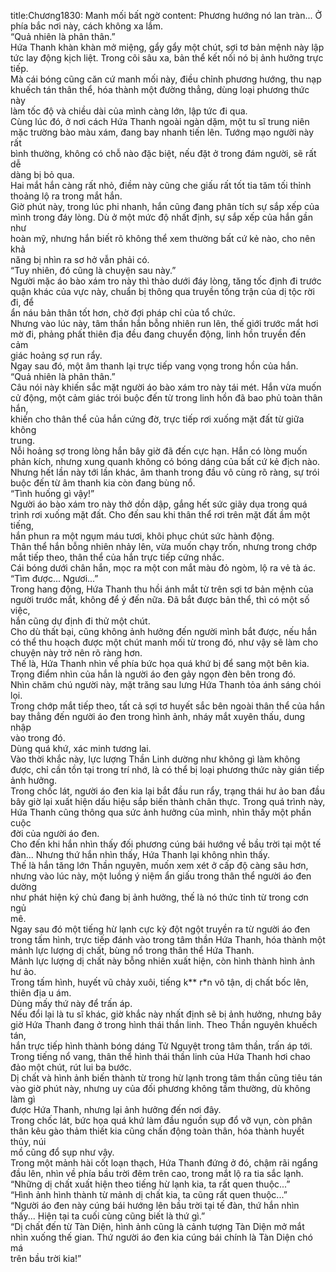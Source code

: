 title:Chương1830: Manh mối bất ngờ
content:
Phương hướng nó lan tràn... Ở phía bắc nơi này, cách không xa lắm.<br>“Quả nhiên là phân thân.”<br>Hứa Thanh khàn khàn mở miệng, gẩy gẩy một chút, sợi tơ bản mệnh này lập<br>tức lay động kịch liệt. Trong cõi sâu xa, bản thể kết nối nó bị ảnh hưởng trực<br>tiếp.<br>Mà cái bóng cũng căn cứ manh mối này, điều chỉnh phương hướng, thu nạp<br>khuếch tán thân thể, hóa thành một đường thẳng, dùng loại phương thức này<br>làm tốc độ và chiều dài của mình càng lớn, lập tức đi qua.<br>Cùng lúc đó, ở nơi cách Hứa Thanh ngoài ngàn dặm, một tu sĩ trung niên<br>mặc trường bào màu xám, đang bay nhanh tiến lên. Tướng mạo người này rất<br>bình thường, không có chỗ nào đặc biệt, nếu đặt ở trong đám người, sẽ rất dễ<br>dàng bị bỏ qua.<br>Hai mắt hắn càng rất nhỏ, điềm này cũng che giấu rất tốt tia tăm tối thỉnh<br>thoảng lộ ra trong mắt hắn.<br>Giờ phút này, trong lúc phi nhanh, hắn cũng đang phân tích sự sắp xếp của<br>mình trong đáy lòng. Dù ở một mức độ nhất định, sự sắp xếp của hắn gần như<br>hoàn mỹ, nhưng hắn biết rõ không thể xem thường bất cứ kẻ nào, cho nên khả<br>năng bị nhìn ra sơ hở vẫn phải có.<br>“Tuy nhiên, đó cũng là chuyện sau này.”<br>Người mặc áo bào xám tro này thì thào dưới đáy lòng, tăng tốc định đi trước<br>quận khác của vực này, chuẩn bị thông qua truyền tống trận của dị tộc rời đi, để<br>ẩn náu bản thân tốt hơn, chờ đợi pháp chỉ của tổ chức.<br>Nhưng vào lúc này, tâm thần hắn bỗng nhiên run lên, thế giới trước mắt hơi<br>mờ đi, phảng phất thiên địa đều đang chuyển động, linh hồn truyền đến cảm<br>giác hoảng sợ run rẩy.<br>Ngay sau đó, một âm thanh lại trực tiếp vang vọng trong hồn của hắn.<br>“Quả nhiên là phân thân.”<br>Câu nói này khiến sắc mặt người áo bào xám tro này tái mét. Hắn vừa muốn<br>cử động, một cảm giác trói buộc đến từ trong linh hồn đã bao phủ toàn thân hắn,<br>khiến cho thân thể của hắn cứng đờ, trực tiếp rơi xuống mặt đất từ giữa không<br>trung.<br>Nỗi hoảng sợ trong lòng hắn bây giờ đã đến cực hạn. Hắn có lòng muốn<br>phản kích, nhưng xung quanh không có bóng dáng của bất cứ kẻ địch nào.<br>Nhưng hết lần này tới lần khác, âm thanh trong đầu vô cùng rõ ràng, sự trói<br>buộc đến từ âm thanh kia còn đang bùng nổ.<br>“Tình huống gì vậy!”<br>Người áo bào xám tro này thở dồn dập, gắng hết sức giãy dụa trong quá<br>trình rơi xuống mặt đất. Cho đến sau khi thân thể rơi trên mặt đất ầm một tiếng,<br>hắn phun ra một ngụm máu tươi, khôi phục chút sức hành động.<br>Thân thể hắn bỗng nhiên nhảy lên, vừa muốn chạy trốn, nhưng trong chớp<br>mắt tiếp theo, thân thể của hắn trực tiếp cứng nhắc.<br>Cái bóng dưới chân hắn, mọc ra một con mắt màu đỏ ngòm, lộ ra vẻ tà ác.<br>“Tìm được... Ngươi...”<br>Trong hang động, Hứa Thanh thu hồi ánh mắt từ trên sợi tơ bản mệnh của<br>người trước mắt, không để ý đến nữa. Đã bắt được bản thể, thì có một số việc,<br>hắn cũng dự định đi thử một chút.<br>Cho dù thất bại, cũng không ảnh hưởng đến người mình bắt được, nếu hắn<br>có thể thu hoạch được một chút manh mối từ trong đó, như vậy sẽ làm cho<br>chuyện này trở nên rõ ràng hơn.<br>Thế là, Hứa Thanh nhìn về phía bức họa quá khứ bị để sang một bên kia.<br>Trọng điểm nhìn của hắn là người áo đen gảy ngọn đèn bên trong đó.<br>Nhìn chăm chú người này, mặt trăng sau lưng Hứa Thanh tỏa ánh sáng chói<br>lọi.<br>Trong chớp mắt tiếp theo, tất cả sợi tơ huyết sắc bên ngoài thân thể của hắn<br>bay thẳng đến người áo đen trong hình ảnh, nháy mắt xuyên thấu, dung nhập<br>vào trong đó.<br>Dùng quá khứ, xác minh tương lai.<br>Vào thời khắc này, lực lượng Thần Linh dường như không gì làm không<br>được, chỉ cần tồn tại trong trí nhớ, là có thể bị loại phương thức này gián tiếp<br>ảnh hưởng.<br>Trong chốc lát, người áo đen kia lại bắt đầu run rẩy, trạng thái hư ảo ban đầu<br>bây giờ lại xuất hiện dấu hiệu sắp biến thành chân thực. Trong quá trình này,<br>Hứa Thanh cũng thông qua sức ảnh hưởng của mình, nhìn thấy một phần cuộc<br>đời của người áo đen.<br>Cho đến khi hắn nhìn thấy đối phương cúng bái hướng về bầu trời tại một tế<br>đàn... Nhưng thứ hắn nhìn thấy, Hứa Thanh lại không nhìn thấy.<br>Thế là hắn tăng lớn Thần nguyên, muốn xem xét ở cấp độ càng sâu hơn,<br>nhưng vào lúc này, một luồng ý niệm ẩn giấu trong thân thể người áo đen dường<br>như phát hiện ký chủ đang bị ảnh hưởng, thế là nó thức tỉnh từ trong cơn ngủ<br>mê.<br>Ngay sau đó một tiếng hừ lạnh cực kỳ đột ngột truyền ra từ người áo đen<br>trong tấm hình, trực tiếp đánh vào trong tâm thần Hứa Thanh, hóa thành một<br>mảnh lực lượng dị chất, bùng nổ trong thân thể Hứa Thanh.<br>Mảnh lực lượng dị chất này bỗng nhiên xuất hiện, còn hình thành hình ảnh<br>hư ảo.<br>Trong tấm hình, huyết vũ chảy xuôi, tiếng k** r*n vô tận, dị chất bốc lên,<br>thiên địa u ám.<br>Dùng mấy thứ này để trấn áp.<br>Nếu đổi lại là tu sĩ khác, giờ khắc này nhất định sẽ bị ảnh hưởng, nhưng bây<br>giờ Hứa Thanh đang ở trong hình thái thần linh. Theo Thần nguyên khuếch tán,<br>hắn trực tiếp hình thành bóng dáng Tử Nguyệt trong tâm thần, trấn áp tới.<br>Trong tiếng nổ vang, thân thể hình thái thần linh của Hứa Thanh hơi chao<br>đảo một chút, rút lui ba bước.<br>Dị chất và hình ảnh biến thành từ trong hừ lạnh trong tâm thần cũng tiêu tán<br>vào giờ phút này, nhưng uy của đối phương không tầm thường, dù không làm gì<br>được Hứa Thanh, nhưng lại ảnh hưởng đến nơi đây.<br>Trong chốc lát, bức họa quá khứ làm đầu nguồn sụp đổ vỡ vụn, còn phân<br>thân kêu gào thảm thiết kia cũng chấn động toàn thân, hóa thành huyết thủy, núi<br>mồ cũng đổ sụp như vậy.<br>Trong một mảnh hài cốt loạn thạch, Hứa Thanh đứng ở đó, chậm rãi ngẩng<br>đầu lên, nhìn về phía bầu trời đêm trên cao, trong mắt lộ ra tia sắc lạnh.<br>“Những dị chất xuất hiện theo tiếng hừ lạnh kia, ta rất quen thuộc...”<br>“Hình ảnh hình thành từ mảnh dị chất kia, ta cũng rất quen thuộc...”<br>“Người áo đen này cúng bái hướng lên bầu trời tại tế đàn, thứ hắn nhìn<br>thấy... Hiện tại ta cuối cùng cũng biết là thứ gì.”<br>“Dị chất đến từ Tàn Diện, hình ảnh cũng là cảnh tượng Tàn Diện mở mắt<br>nhìn xuống thế gian. Thứ người áo đen kia cúng bái chính là Tàn Diện chó má<br>trên bầu trời kia!”